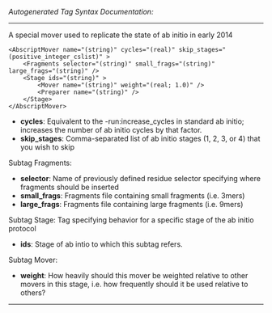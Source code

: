 _Autogenerated Tag Syntax Documentation:_

---
A special mover used to replicate the state of ab initio in early 2014

```
<AbscriptMover name="(string)" cycles="(real)" skip_stages="(positive_integer_cslist)" >
    <Fragments selector="(string)" small_frags="(string)" large_frags="(string)" />
    <Stage ids="(string)" >
        <Mover name="(string)" weight="(real; 1.0)" />
        <Preparer name="(string)" />
    </Stage>
</AbscriptMover>
```

-   **cycles**: Equivalent to the -run:increase_cycles in standard ab initio; increases the number of ab initio cycles by that factor.
-   **skip_stages**: Comma-separated list of ab initio stages (1, 2, 3, or 4) that you wish to skip


Subtag Fragments:   

-   **selector**: Name of previously defined residue selector specifying where fragments should be inserted
-   **small_frags**: Fragments file containing small fragments (i.e. 3mers)
-   **large_frags**: Fragments file containing large fragments (i.e. 9mers)

Subtag Stage:   Tag specifying behavior for a specific stage of the ab initio protocol

-   **ids**: Stage of ab intio to which this subtag refers.


Subtag Mover:   

-   **weight**: How heavily should this mover be weighted relative to other movers in this stage, i.e. how frequently should it be used relative to others?

---
